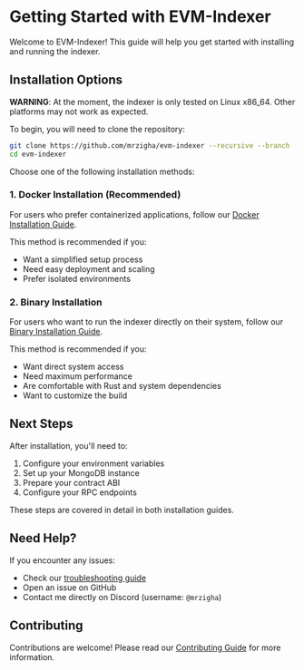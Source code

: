# Getting Started with EVM-Indexer

Welcome to EVM-Indexer! This guide will help you get started with installing and running the indexer.

## Installation Options

**WARNING**: At the moment, the indexer is only tested on Linux x86_64. Other platforms may not work as expected.

To begin, you will need to clone the repository:

```bash
git clone https://github.com/mrzigha/evm-indexer --recursive --branch [TAG] evm-indexer
cd evm-indexer
```

Choose one of the following installation methods:

### 1. Docker Installation (Recommended)
For users who prefer containerized applications, follow our [Docker Installation Guide](installation/install_docker.md).

This method is recommended if you:
- Want a simplified setup process
- Need easy deployment and scaling
- Prefer isolated environments

### 2. Binary Installation
For users who want to run the indexer directly on their system, follow our [Binary Installation Guide](installation/install_binary.md).

This method is recommended if you:
- Want direct system access
- Need maximum performance
- Are comfortable with Rust and system dependencies
- Want to customize the build

## Next Steps

After installation, you'll need to:
1. Configure your environment variables
2. Set up your MongoDB instance
3. Prepare your contract ABI
4. Configure your RPC endpoints

These steps are covered in detail in both installation guides.

## Need Help?

If you encounter any issues:
- Check our [troubleshooting guide](troubleshooting.md)
- Open an issue on GitHub
- Contact me directly on Discord (username: `@mrzigha`)

## Contributing

Contributions are welcome! Please read our [Contributing Guide](CONTRIBUTING.md) for more information.
